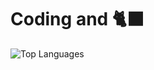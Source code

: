 # Coding and 🐈‍⬛

![Top Languages](https://github-readme-stats.vercel.app/api/top-langs/?username=matt-yeldalo&size_weight=0.5&count_weight=0.5)

<!--
**Matt-Yeldalo/matt-yeldalo** is a ✨ _special_ ✨ repository because its `README.md` (this file) appears on your GitHub profile.

Here are some ideas to get you started:

- 🔭 I’m currently working on ...
- 🌱 I’m currently learning ...
- 👯 I’m looking to collaborate on ...
- 🤔 I’m looking for help with ...
- 💬 Ask me about ...
- 📫 How to reach me: ...
- 😄 Pronouns: ...
- ⚡ Fun fact: ...
-->
